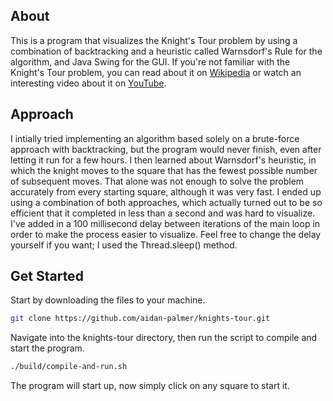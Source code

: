 ## About

This is a program that visualizes the Knight's Tour problem by using a combination of backtracking and a heuristic called Warnsdorf's Rule for the algorithm, and Java Swing for the GUI. 
If you're not familiar with the Knight's Tour problem, you can read about it on [Wikipedia](https://en.wikipedia.org/wiki/Knight%27s_tour) or watch an interesting video about it on [YouTube](https://www.youtube.com/watch?v=ab_dY3dZFHM).

## Approach

I intially tried implementing an algorithm based solely on a brute-force approach with backtracking, but the program would never finish, even after letting it run for a few hours. I then learned about Warnsdorf's heuristic, in which the knight moves to the square that has the fewest possible number of subsequent moves. That alone was not enough to solve the problem accurately from every starting square, although it was very fast. I ended up using a combination of both approaches, which actually turned out to be so efficient that it completed in less than a second and was hard to visualize. I've added in a 100 millisecond delay between iterations of the main loop in order to make the process easier to visualize. Feel free to change the delay yourself if you want; I used the Thread.sleep() method.

## Get Started

Start by downloading the files to your machine.
```bash
git clone https://github.com/aidan-palmer/knights-tour.git
```
Navigate into the knights-tour directory, then run the script to compile and start the program.
```bash
./build/compile-and-run.sh
```
The program will start up, now simply click on any square to start it.